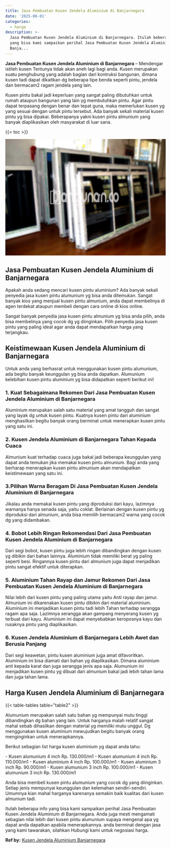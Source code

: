 ```yaml
---
title: Jasa Pembuatan Kusen Jendela Aluminium di Banjarnegara
date: '2025-08-01'
categories:
  - harga
description: >-
  Jasa Pembuatan Kusen Jendela Aluminium di Banjarnegara. Itulah beberapa info
  yang bisa kami sampaikan perihal Jasa Pembuatan Kusen Jendela Aluminium di
  Banja...
---
```


**Jasa Pembuatan Kusen Jendela Aluminium di Banjarnegara** – Mendengar istileh kusen Tentunya tidak akan aneh lagi bagi anda. Kusen merupakan suatu penghubung yang adalah bagian dari kontruksi bangunan, dimana kusen tadi dapat dikaitkan dg beberapa tipe benda seperti pintu, jendela dan bermacam2 ragam jendela yang lain.

Kusen pintu bakal jadi keperluan yang sangat paling dibutuhkan untuk rumah ataupun bangunan yang lain yg membutuhkan pintu. Agar pintu dapat terpasang dengan benar dan tepat guna, maka memerlukan kusen yg yang sesuai dengan untuk pintu tersebut. Ada banyak sekali material kusen pintu yg bisa dipakai. Beberapanya yakni kusen pintu almunium yang banyak diaplikasikan oleh masyarakat di luar sana.

{{< toc >}}

![Jasa Pembuatan Kusen Jendela Aluminium di Banjarnegara](/images/harga-kusen-jendela-alumunium-25.png)

## Jasa Pembuatan Kusen Jendela Aluminium di Banjarnegara

Apakah anda sedang mencari kusen pintu aluminium? Ada banyak sekali penyedia jasa kusen pintu alumunium yg bisa anda ditemukan. Sangat banyak kios yang menjual kusen pintu almunium, anda dapat membelinya di agen terdekat ataupun membeli dengan cara online di kios online.

Sangat banyak penyedia jasa kusen pintu almunium yg bisa anda pilih, anda bisa membelinya yang cocok dg yg diinginkan. Pilih penyedia jasa kusen pintu yang paling ideal agar anda dapat mendapatkan harga yang terjangkau.

## Keistimewaan Kusen Jendela Aluminium di Banjarnegara

Untuk anda yang berhasrat untuk menggunakan kusen pintu alumunium, ada begitu banyak keunggulan yg bisa anda dapatkan. Alumunium kelebihan kusen pintu aluminium yg bisa didapatkan seperti berikut ini!

### 1\. Kuat Sebagaimana Rekomen Dari Jasa Pembuatan Kusen Jendela Aluminium di Banjarnegara

Aluminium merupakan salah satu material yang amat tangguh dan sangat yang layak dg untuk kusen pintu. Kuatnya kusen pintu dari aluminium menghasilkan begitu banyak orang berminat untuk menerapkan kusen pintu yang satu ini.

### 2\. Kusen Jendela Aluminium di Banjarnegara Tahan Kepada Cuaca

Almunium kuat terhadap cuaca juga bakal jadi beberapa keunggulan yang dapat anda temukan jika memakai kusen pintu almunium. Bagi anda yang berharap menerapkan kusen pintu almunium akan mendapatkan keistimewaan yang satu ini.

### 3.Pilihan Warna Beragam Di Jasa Pembuatan Kusen Jendela Aluminium di Banjarnegara

Jikalau anda memakai kusen pintu yang diproduksi dari kayu, lazimnya warnanya hanya senada saja, yaitu coklat. Berlainan dengan kusen pintu yg diproduksi dari almunium, anda bisa memilih bermacam2 warna yang cocok dg yang didambakan.

### 4\. Bobot Lebih Ringan Rekomendasi Dari Jasa Pembuatan Kusen Jendela Aluminium di Banjarnegara

Dari segi bobot, kusen pintu juga lebih ringan dibandingkan dengan kusen yg dibikin dari bahan lainnya. Aluminium tidak memiliki berat yg paling seperti besi. Ringannya kusen pintu dari almunium juga dapat menjadikan pintu sangat efektif untuk diterapkan.

### 5\. Aluminium Tahan Rayap dan Jamur Rekomen Dari Jasa Pembuatan Kusen Jendela Aluminium di Banjarnegara

Nilai lebih dari kusen pintu yang paling utama yaitu Anti rayap dan jamur. Almunium ini dikarenakan kusen pintu dibikin dari material aluminium. Aluminium ini menjadikan kusen pintu tadi lebih Tahan terhadap serangga ragam apa saja. Lazimnya serangga akan gampang menyerang kusen yg terbuat dari kayu. Aluminium ini dapat menyebabkan keroposnya kayu dan rusaknya pintu yang diaplikasikan.

### 6\. Kusen Jendela Aluminium di Banjarnegara Lebih Awet dan Berusia Panjang

Dari segi keawetan, pintu kusen aluminium juga amat difavoritkan. Aluminium ini bisa diamati dari bahan yg diaplikasikan. Dimana aluminium anti kepada karat dan juga serangga jenis apa saja. Alumunium ini menjadikan kusen pintu yg dibuat dari almunium bakal jadi lebih tahan lama dan juga tahan lama.

## Harga Kusen Jendela Aluminium di Banjarnegara

{{< table-tables table="table2" >}}

Alumunium merupakan salah satu bahan yg mempunyai mutu tinggi dibandingkan dg bahan yang lain. Untuk harganya malah relatif sangat mahal sebab dihasilkan dengan material yg memiliki mutu unggul. Dg menggunakan kusen aluminium mewujudkan begitu banyak orang menginginkan untuk menerapkannya.

Berikut sebagian list harga kusen aluminium yg dapat anda tahu:

\- Kusen alumunium 4 inch Rp. 130.000/m1 - Kusen alumunium 4 inch Rp. 110.000/m1 - Kusen aluminium 4 inch Rp. 100.000/m1 - Kusen aluminium 3 inch Rp. 90.000/m1 - Kusen alumunium 3 inch Rp. 100.000/m1 - Kusen alumunium 3 inch Rp. 130.000/m1

Anda bisa membeli kusen pintu alumunium yang cocok dg yang diinginkan. Setiap jenis mempunyai keunggulan dan kelemahan sendiri-sendiri. Umumnya kian mahal harganya karenanya semakin baik kualitas dari kusen almunium tadi.

Itulah beberapa info yang bisa kami sampaikan perihal Jasa Pembuatan Kusen Jendela Aluminium di Banjarnegara. Anda juga mesti mengamati sebagian nilai lebih dari kusen pintu alumunium supaya mengenal apa yg dapat anda dapatkan apabila menerapkannya. anda berminat dengan jasa yang kami tawarakan, silahkan Hubungi kami untuk negosiasi harga.

**Ref by:** [Kusen Jendela Aluminium Banjarnegara](https://id.wikipedia.org/wiki/Kusen)
